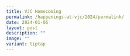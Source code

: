 ```yaml
---
title: VJC Homecoming
permalink: /happenings-at-vjc/2024/permalink/
date: 2024-01-06
layout: post
description: ""
image: ""
variant: tiptap
---
```

